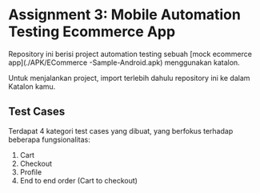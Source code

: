 # Assignment 3: Mobile Automation Testing Ecommerce App

Repository ini berisi project automation testing sebuah [mock ecommerce app](./APK/ECommerce -Sample-Android.apk) menggunakan katalon.

Untuk menjalankan project, import terlebih dahulu repository ini ke dalam Katalon kamu.

## Test Cases
Terdapat 4 kategori test cases yang dibuat, yang berfokus terhadap beberapa fungsionalitas:

1. Cart <br>
2. Checkout <br>
3. Profile <br>
4. End to end order (Cart to checkout) <br>
